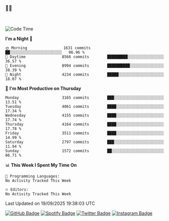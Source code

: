 ### 🤙🍺

<!-- <a href="https://github-readme-stats.vercel.app/api?username=hzak2xx&count_private=true&show_icons=true&theme=dracula">
  <img align="center" src="https://github-readme-stats.vercel.app/api?username=hzak2xx&count_private=true&show_icons=true&theme=dracula" />
</a>
</br> -->
</br>

<!--START_SECTION:waka-->
![Code Time](http://img.shields.io/badge/Code%20Time-4%2C209%20hrs%2040%20mins-blue)

**I'm a Night 🦉** 

```text
🌞 Morning                1631 commits        ██░░░░░░░░░░░░░░░░░░░░░░░   06.96 % 
🌆 Daytime                8566 commits        █████████░░░░░░░░░░░░░░░░   36.57 % 
🌃 Evening                8994 commits        ██████████░░░░░░░░░░░░░░░   38.39 % 
🌙 Night                  4234 commits        █████░░░░░░░░░░░░░░░░░░░░   18.07 % 
```
📅 **I'm Most Productive on Thursday** 

```text
Monday                   3165 commits        ███░░░░░░░░░░░░░░░░░░░░░░   13.51 % 
Tuesday                  4061 commits        ████░░░░░░░░░░░░░░░░░░░░░   17.34 % 
Wednesday                4155 commits        ████░░░░░░░░░░░░░░░░░░░░░   17.74 % 
Thursday                 4164 commits        ████░░░░░░░░░░░░░░░░░░░░░   17.78 % 
Friday                   3511 commits        ████░░░░░░░░░░░░░░░░░░░░░   14.99 % 
Saturday                 2797 commits        ███░░░░░░░░░░░░░░░░░░░░░░   11.94 % 
Sunday                   1572 commits        ██░░░░░░░░░░░░░░░░░░░░░░░   06.71 % 
```


📊 **This Week I Spent My Time On** 

```text
💬 Programming Languages: 
No Activity Tracked This Week

🔥 Editors: 
No Activity Tracked This Week
```


 Last Updated on 19/09/2025 19:38:03 UTC
<!--END_SECTION:waka-->

[![GitHub Badge](https://img.shields.io/badge/GitHub-100000?style=for-the-badge&logo=github&logoColor=white)](https://github.com/hzak2xx)
[![Spotify Badge](https://img.shields.io/badge/Spotify-1ED760?&style=for-the-badge&logo=spotify&logoColor=white)](https://open.spotify.com/user/uf90s6sbbh75a1mt44clkhkvf)
[![Twitter Badge](https://img.shields.io/badge/Twitter-1DA1F2?style=for-the-badge&logo=twitter&logoColor=white)](https://twitter.com/hzak2xx)
[![Instagram Badge](https://img.shields.io/badge/Instagram-E4405F?style=for-the-badge&logo=instagram&logoColor=white)](https://www.instagram.com/hzak2xx/)
